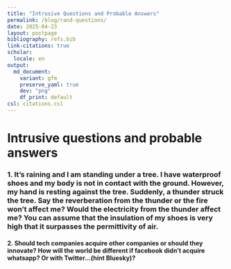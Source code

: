 ```yaml
---
title: "Intrusive Questions and Probable Answers"
permalink: /blog/rand-questions/
date: 2025-04-23
layout: postpage
bibliography: refs.bib
link-citations: true
scholar:
  locale: en
output:
  md_document:
    variant: gfm
    preserve_yaml: true
    dev: "png"
    df_print: default
csl: citations.csl
---
```


# Intrusive questions and probable answers

### 1. It’s raining and I am standing under a tree. I have waterproof shoes and my body is not in contact with the ground. However, my hand is resting against the tree. Suddenly, a thunder struck the tree. Say the reverberation from the thunder or the fire won’t affect me? Would the electricity from the thunder affect me? You can assume that the insulation of my shoes is very high that it surpasses the permittivity of air.

#### 2. Should tech companies acquire other companies or should they innovate? How will the world be different if facebook didn’t acquire whatsapp? Or with Twitter…(hint Bluesky)?
